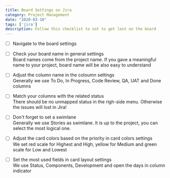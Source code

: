 ```yaml
---
title: Board Settings on Jira
category: Project Management
date: "2020-03-10"
tags: ['jira']
description: Follow this checklist to not to get lost on the board
---
```


- [ ] Navigate to the board settings

- [ ] Check your board name in general settings  
Board names come from the project name. If you gave a meaningful name to your project, board name will be also easy to understand

- [ ] Adjust the column name in the coloumn settings  
Generally we use To Do, In Progress, Code Review, QA, UAT and Done columns

- [ ] Match your columns with the related status  
There should be no unmapped status in the righ-side menu. Otherwise the issues will lost in Jira! 

- [ ] Don't forget to set a swimlane  
Generally we use Stories as swimlane. It is up to the project, you can select the most logical one. 

- [ ] Adjust the card colors based on the priority in card colors settings  
We set red scale for Highest and High, yellow for Medium and green scale for Low and Lowest

- [ ] Set the most used fields in card layout settings  
We use Status, Components, Development and open the days in column indicator
